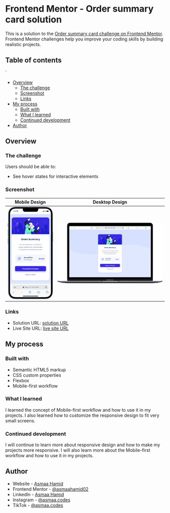 # Frontend Mentor - Order summary card solution

This is a solution to the [Order summary card challenge on Frontend Mentor](https://www.frontendmentor.io/challenges/order-summary-component-QlPmajDUj). Frontend Mentor challenges help you improve your coding skills by building realistic projects.

## Table of contents

`

- [Overview](#overview)
  - [The challenge](#the-challenge)
  - [Screenshot](#screenshot)
  - [Links](#links)
- [My process](#my-process)
  - [Built with](#built-with)
  - [What I learned](#what-i-learned)
  - [Continued development](#continued-development)
- [Author](#author)

## Overview

### The challenge

Users should be able to:

- See hover states for interactive elements

### Screenshot

| Mobile Design                                | Desktop Design                                 |
| -------------------------------------------- | ---------------------------------------------- |
| ![Mobile Design](./readme/mobile-design.png) | ![Desktop Design](./readme/desktop-design.png) |

### Links

- Solution URL: [solution URL](https://github.com/asmaahamid02/order-summary-component)
- Live Site URL: [live site URL](https://asmaahamid02.github.io/order-summary-component/)

## My process

### Built with

- Semantic HTML5 markup
- CSS custom properties
- Flexbox
- Mobile-first workflow

### What I learned

I learned the concept of Mobile-first workflow and how to use it in my projects. I also learned how to customize the responsive design to fit very small screens.

### Continued development

I will continue to learn more about responsive design and how to make my projects more responsive. I will also learn more about the Mobile-first workflow and how to use it in my projects.

## Author

- Website - [Asmaa Hamid](https://www.your-site.com)
- Frontend Mentor - [@asmaahamid02](https://www.frontendmentor.io/profile/asmaahamid02)
- LinkedIn - [Asmaa Hamid](https://www.linkedin.com/in/asmaa-hamid-4656a4288/)
- Instagram - [@asmaa.codes](https://www.instagram.com/asmaa.codes/)
- TikTok - [@asmaa.codes](https://www.tiktok.com/@asmaa.codes)
